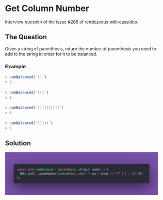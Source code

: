 # Get Column Number

Interview question of the [issue #288 of rendezvous with cassidoo](https://buttondown.email/cassidoo/archive/to-think-that-everybodys-like-you-is-silly/).

## The Question

Given a string of parenthesis, return the number of parenthesis you need to add to the string in
order for it to be balanced.

### Example

```js
> numBalanced(`()`)
> 0

> numBalanced(`(()`)
> 1

> numBalanced(`))()))))()`)
> 6

> numBalanced(`)))))`)
> 5
```

## Solution

![Code Polaroid](./code-screenshot.png)
